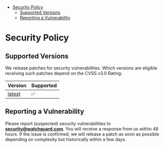 <!-- START doctoc generated TOC please keep comment here to allow auto update -->
<!-- DON'T EDIT THIS SECTION, INSTEAD RE-RUN doctoc TO UPDATE -->

- [Security Policy](#security-policy)
  - [Supported Versions](#supported-versions)
  - [Reporting a Vulnerability](#reporting-a-vulnerability)

<!-- END doctoc generated TOC please keep comment here to allow auto update -->

# Security Policy

## Supported Versions

We release patches for security vulnerabilities. Which versions are eligible
receiving such patches depend on the CVSS v3.0 Rating:


| Version | Supported          |
| ------- | ------------------ |
| [latest](https://github.com/WatchGuard-Threat-Lab/Splunk_TA-WatchGuard_Endpoint/releases/latest)  | :white_check_mark: |


## Reporting a Vulnerability

Please report (suspected) security vulnerabilities to
**[security@watchguard.com](mailto:security@watchguard.com)**. You will receive a response from
us within 48 hours. If the issue is confirmed, we will release a patch as soon
as possible depending on complexity but historically within a few days.
